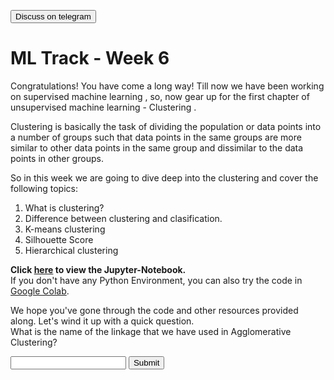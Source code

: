 <a href='https://t.me/ml_code_for_100_days'><button>Discuss on telegram</button></a>
# ML Track - Week 6
Congratulations!
You have come a long way! Till now we have been working on supervised machine learning , so, now gear up for the first chapter of unsupervised machine learning - Clustering .

Clustering is basically the task of dividing the population or data points into a number of groups such that data points in the same groups are more similar to other data points in the same group and dissimilar to the data points in other groups.

So in this week we are going to dive deep into the clustering and cover the following topics: 

1. What is clustering?
2. Difference between clustering and clasification.
3. K-means clustering
4. Silhouette Score
5. Hierarchical clustering 


**Click [here](https://github.com/kabirnagpal/SoA-ML-14/blob/master/week%206.ipynb) to view the Jupyter-Notebook.**  
If you don't have any Python Environment, you can also try the code in [Google Colab](https://colab.research.google.com/).  


We hope you've gone through the code and other resources provided along. Let's wind it up with a quick question.  
What is the name of the linkage that we have used in Agglomerative Clustering?

<form method='POST'>
  <input name='answer'>
  <input type='submit' value='Submit'>
</form>
